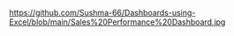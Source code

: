 

https://github.com/Sushma-66/Dashboards-using-Excel/blob/main/Sales%20Performance%20Dashboard.jpg
